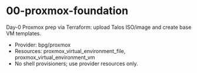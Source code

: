 # 00-proxmox-foundation

Day-0 Proxmox prep via Terraform: upload Talos ISO/image and create base VM templates.

- Provider: bpg/proxmox
- Resources: proxmox_virtual_environment_file, proxmox_virtual_environment_vm
- No shell provisioners; use provider resources only.
